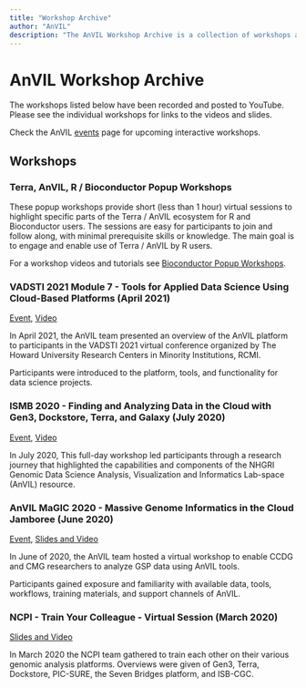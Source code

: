 ```yaml
---
title: "Workshop Archive"
author: "AnVIL"
description: "The AnVIL Workshop Archive is a collection of workshops and conferences with recorded proceedings featuring AnVIL tools and components."
---
```


# AnVIL Workshop Archive

The workshops listed below have been recorded and posted to YouTube. Please see the individual workshops for links to the videos and slides.

Check the AnVIL [events](/events) page for upcoming interactive workshops.

## Workshops


### Terra, AnVIL, R / Bioconductor Popup Workshops

These popup workshops provide short (less than 1 hour) virtual sessions to highlight specific parts of the Terra / AnVIL ecosystem for R and Bioconductor users. The sessions are easy for participants to join and follow along, with minimal prerequisite skills or knowledge. The main goal is to engage and enable use of Terra / AnVIL by R users.

For a workshop videos and tutorials see [Bioconductor Popup Workshops](/learn/data-analysts#bioconductor-popup-workshops).




### VADSTI 2021 Module 7 - Tools for Applied Data Science Using Cloud-Based Platforms (April 2021)
[Event](/events/vadsti-2021), [Video](/events/vadsti-2021#workshop-videos)

In April 2021, the AnVIL team presented an overview of the AnVIL platform to participants in the VADSTI 2021 virtual conference organized by The Howard University Research Centers in Minority Institutions, RCMI.

Participants were introduced to the platform, tools, and functionality for data science projects.

### ISMB 2020 - Finding and Analyzing Data in the Cloud with Gen3, Dockstore, Terra, and Galaxy (July 2020)
[Event](/events/ismb2020-finding-and-analyzing-data-in-the-cloud), [Video](/events/ismb2020-finding-and-analyzing-data-in-the-cloud#workshop-videos)

In July 2020, This full-day workshop led participants through a research journey that highlighted the capabilities
and components of the NHGRI Genomic Data Science Analysis, Visualization
and Informatics Lab-space (AnVIL) resource.

### AnVIL MaGIC 2020 - Massive Genome Informatics in the Cloud Jamboree (June 2020)

[Event](/events/magic2020), [Slides and Video](/events/magic2020#virtual-event-agenda-all-times-et)


In June of 2020, the AnVIL team hosted a virtual workshop to enable CCDG and CMG researchers to analyze GSP data using AnVIL tools.

Participants gained exposure and familiarity with available data, tools, workflows, training materials, and support channels of AnVIL.



### NCPI - Train Your Colleague - Virtual Session (March 2020)
[Slides and Video](/ncpi/training/2020-03-17-train-your-colleague)

In March 2020 the NCPI team gathered to train each other on their various genomic analysis platforms.  Overviews were given of Gen3, Terra, Dockstore, PIC-SURE, the Seven Bridges platform, and ISB-CGC.








